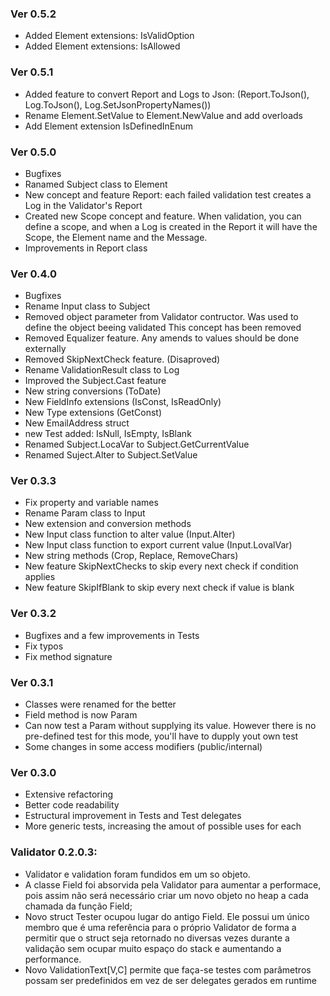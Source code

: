 ﻿### Ver 0.5.2
- Added Element extensions: IsValidOption
- Added Element extensions: IsAllowed

### Ver 0.5.1
- Added feature to convert Report and Logs to Json: (Report.ToJson(), Log.ToJson(),
  Log.SetJsonPropertyNames())
- Rename Element.SetValue to Element.NewValue and add overloads
- Add Element extension IsDefinedInEnum

### Ver 0.5.0
- Bugfixes
- Ranamed Subject class to Element
- New concept and feature Report: each failed validation test creates a Log in the Validator's Report
- Created new Scope concept and feature. When validation, you can define a scope, and when a Log is 
  created in the Report it will have the Scope, the Element name and the Message. 
- Improvements in Report class

### Ver 0.4.0
- Bugfixes
- Rename Input class to Subject
- Removed object parameter from Validator contructor. Was used to define the object beeing validated
  This concept has been removed
- Removed Equalizer feature. Any amends to values should be done externally
- Removed SkipNextCheck feature. (Disaproved) 
- Rename ValidationResult class to Log
- Improved the Subject.Cast feature
- New string conversions (ToDate)
- New FieldInfo extensions (IsConst, IsReadOnly)
- New Type extensions (GetConst)
- New EmailAddress struct
- new Test added: IsNull, IsEmpty, IsBlank
- Renamed Subject.LocaVar to Subject.GetCurrentValue
- Renamed Suject.Alter to Subject.SetValue

### Ver 0.3.3
- Fix property and variable names
- Rename Param class to Input
- New extension and conversion methods
- New Input class function to alter value (Input.Alter)
- New Input class function to export current value (Input.LovalVar)
- New string methods (Crop, Replace, RemoveChars)
- New feature SkipNextChecks to skip every next check if condition applies
- New feature SkipIfBlank to skip every next check if value is blank

### Ver 0.3.2
- Bugfixes and a few improvements in Tests
- Fix typos
- Fix method signature

### Ver 0.3.1
- Classes were renamed for the better
- Field method is now Param
- Can now test a Param without supplying its value. However there is no pre-defined test for this mode, you'll have to dupply yout own test
- Some changes in some access modifiers (public/internal)

### Ver 0.3.0
- Extensive refactoring
- Better code readability
- Estructural improvement in Tests and Test delegates
- More generic tests, increasing the amout of possible uses for each

### Validator 0.2.0.3:
- Validator e validation foram fundidos em um so objeto.
- A classe Field foi absorvida pela Validator para aumentar a performace, pois assim não será necessário criar um novo objeto no heap a cada chamada da função Field;
- Novo struct Tester ocupou lugar do antigo Field. Ele possui um único membro que é uma referência para o próprio Validator de forma a permitir que o struct seja retornado no diversas vezes durante a validação sem ocupar muito espaço do stack e aumentando a performance.
- Novo ValidationText[V,C] permite que faça-se testes com parâmetros possam ser predefinidos em vez de ser delegates gerados em runtime

